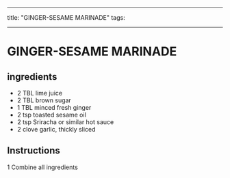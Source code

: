
---
title: "GINGER-SESAME MARINADE"
tags:

---
# GINGER-SESAME MARINADE



## ingredients
* 2 TBL lime juice 
* 2 TBL brown sugar 
* 1 TBL minced fresh ginger 
* 2 tsp toasted sesame oil 
* 2 tsp Sriracha or similar hot sauce 
* 2 clove garlic, thickly sliced 



## Instructions
1 Combine all ingredients






